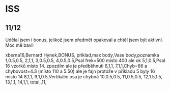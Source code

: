 # ISS
## 11/12
Udělal jsem i bonus, jelikož jsem předmět opakoval a chtěl jsem být aktivní. Moc mě bavil

xberna16,Bernard Hynek,BONUS,
priklad,max body,Vase body,poznamka
1,0.5,0.5,
2,1,1,
3,0.5,0.5,
4,0.5,0.5,Psal frek=500 místo 400 ale ok
5,1,0.5,Psal 16 vzorků místo 14. zpozdím ale je předběhnuti
6,1,1,
7,1,1,Chyb=86 a chybovost=4.3 (místo 110 a 5.50) ale je fajn protože v příkladu 5 byly 16 místo 14
8,1,1,
9,1,0.5,Vertikální osa je chybná
10,0.5,0.5,
11,0.5,0.5,
12,1.5,1.5,
13,1,1,
14,1,1,
total,,11,
